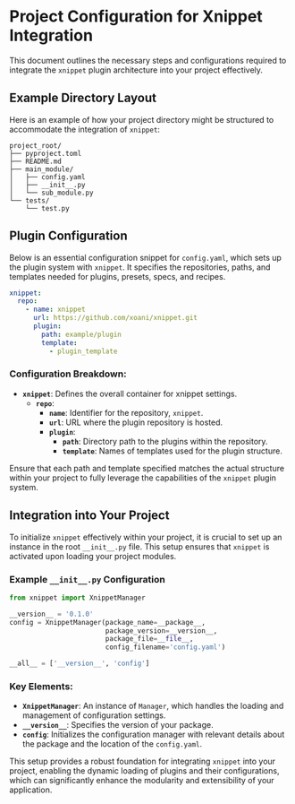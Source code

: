 # Project Configuration for Xnippet Integration

This document outlines the necessary steps and configurations required to integrate the `xnippet` plugin architecture into your project effectively.

## Example Directory Layout

Here is an example of how your project directory might be structured to accommodate the integration of `xnippet`:

```plaintext
project_root/
├── pyproject.toml
├── README.md
├── main_module/
│   ├── config.yaml
│   ├── __init__.py
│   └── sub_module.py
└── tests/
    └── test.py
```

## Plugin Configuration

Below is an essential configuration snippet for `config.yaml`, which sets up the plugin system with `xnippet`. It specifies the repositories, paths, and templates needed for plugins, presets, specs, and recipes.

```yaml
xnippet:
  repo:
    - name: xnippet
      url: https://github.com/xoani/xnippet.git
      plugin:
        path: example/plugin
        template:
          - plugin_template
```

### Configuration Breakdown:

- **`xnippet`**: Defines the overall container for xnippet settings.
  - **`repo`**:
    - **`name`**: Identifier for the repository, `xnippet`.
    - **`url`**: URL where the plugin repository is hosted.
    - **`plugin`**:
      - **`path`**: Directory path to the plugins within the repository.
      - **`template`**: Names of templates used for the plugin structure.

Ensure that each path and template specified matches the actual structure within your project to fully leverage the capabilities of the `xnippet` plugin system.

## Integration into Your Project

To initialize `xnippet` effectively within your project, it is crucial to set up an instance in the root `__init__.py` file. This setup ensures that `xnippet` is activated upon loading your project modules.

### Example `__init__.py` Configuration

```python
from xnippet import XnippetManager

__version__ = '0.1.0'
config = XnippetManager(package_name=__package__,
                        package_version=__version__,
                        package_file=__file__,
                        config_filename='config.yaml')

__all__ = ['__version__', 'config']
```

### Key Elements:

- **`XnippetManager`**: An instance of `Manager`, which handles the loading and management of configuration settings.
- **`__version__`**: Specifies the version of your package.
- **`config`**: Initializes the configuration manager with relevant details about the package and the location of the `config.yaml`.

This setup provides a robust foundation for integrating `xnippet` into your project, enabling the dynamic loading of plugins and their configurations, which can significantly enhance the modularity and extensibility of your application.
